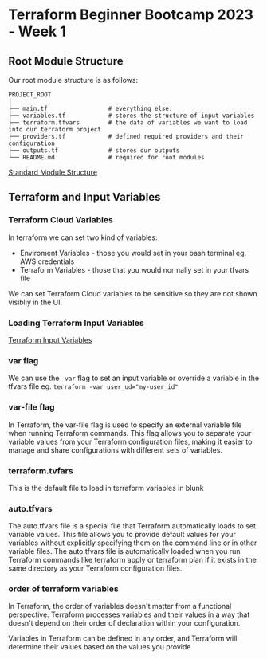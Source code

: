 # Terraform Beginner Bootcamp 2023 - Week 1

## Root Module Structure

Our root module structure is as follows:

```
PROJECT_ROOT
│
├── main.tf                 # everything else.
├── variables.tf            # stores the structure of input variables
├── terraform.tfvars        # the data of variables we want to load into our terraform project
├── providers.tf            # defined required providers and their configuration
├── outputs.tf              # stores our outputs
└── README.md               # required for root modules
```

[Standard Module Structure](https://developer.hashicorp.com/terraform/language/modules/develop/structure)

## Terraform and Input Variables

### Terraform Cloud Variables

In terraform we can set two kind of variables:
- Enviroment Variables - those you would set in your bash terminal eg. AWS credentials
- Terraform Variables - those that you would normally set in your tfvars file

We can set Terraform Cloud variables to be sensitive so they are not shown visibliy in the UI.

### Loading Terraform Input Variables

[Terraform Input Variables](https://developer.hashicorp.com/terraform/language/values/variables)

### var flag
We can use the `-var` flag to set an input variable or override a variable in the tfvars file eg. `terraform -var user_ud="my-user_id"`

### var-file flag

 In Terraform, the var-file flag is used to specify an external variable file when running Terraform commands. This flag allows you to separate your variable values from your Terraform configuration files, making it easier to manage and share configurations with different sets of variables.

### terraform.tvfars

This is the default file to load in terraform variables in blunk

### auto.tfvars

The auto.tfvars file is a special file that Terraform automatically loads to set variable values. This file allows you to provide default values for your variables without explicitly specifying them on the command line or in other variable files. The auto.tfvars file is automatically loaded when you run Terraform commands like terraform apply or terraform plan if it exists in the same directory as your Terraform configuration files.

### order of terraform variables

In Terraform, the order of variables doesn't matter from a functional perspective. Terraform processes variables and their values in a way that doesn't depend on their order of declaration within your configuration.

Variables in Terraform can be defined in any order, and Terraform will determine their values based on the values you provide

